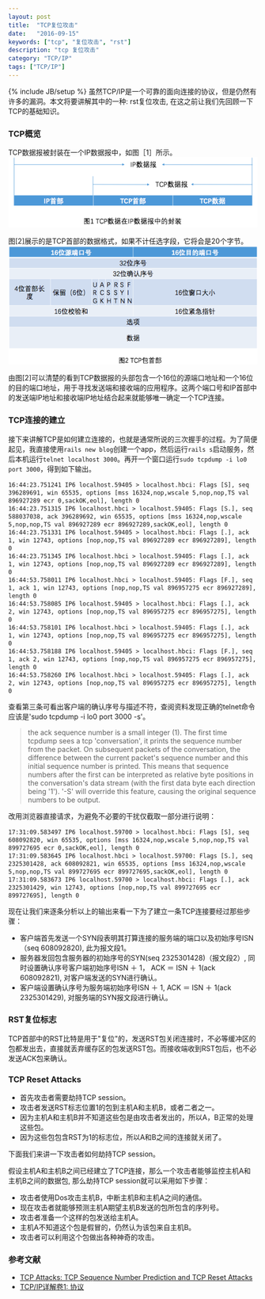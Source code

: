 ```yaml
---
layout: post
title:  "TCP复位攻击"
date:   "2016-09-15"
keywords: ["tcp", "复位攻击", "rst"]
description: "tcp 复位攻击"
category: "TCP/IP"
tags: ["TCP/IP"]
---
```

{% include JB/setup %}
虽然TCP/IP是一个可靠的面向连接的协议，但是仍然有许多的漏洞。本文将要讲解其中的一种: rst复位攻击, 在这之前让我们先回顾一下TCP的基础知识。

### TCP概览

TCP数据报被封装在一个IP数据报中，如图［1］所示。
![Alt "TCP包首部"](/assets/images/2BE3318E-3915-4602-9E18-5ED74CFCD274.png)

图[2]展示的是TCP首部的数据格式，如果不计任选字段，它将会是20个字节。
![Alt "TCP数据在IP数据报中的封装"](/assets/images/438E3D81-ADF4-473C-BFED-163687225A04.png)

由图[2]可以清楚的看到TCP数据报的头部包含一个16位的源端口地址和一个16位的目的端口地址，用于寻找发送端和接收端的应用程序。这两个端口号和IP首部中的发送端IP地址和接收端IP地址结合起来就能够唯一确定一个TCP连接。

### TCP连接的建立

接下来讲解TCP是如何建立连接的，也就是通常所说的三次握手的过程。为了简便起见，我直接使用`rails new blog`创建一个app，然后运行`rails s`启动服务，然后本机运行`telnet localhost 3000`。再开一个窗口运行`sudo tcpdump -i lo0 port 3000`，得到如下输出。

    16:44:23.751241 IP6 localhost.59405 > localhost.hbci: Flags [S], seq 396289691, win 65535, options [mss 16324,nop,wscale 5,nop,nop,TS val 896927289 ecr 0,sackOK,eol], length 0
    16:44:23.751315 IP6 localhost.hbci > localhost.59405: Flags [S.], seq 588037038, ack 396289692, win 65535, options [mss 16324,nop,wscale 5,nop,nop,TS val 896927289 ecr 896927289,sackOK,eol], length 0
    16:44:23.751331 IP6 localhost.59405 > localhost.hbci: Flags [.], ack 1, win 12743, options [nop,nop,TS val 896927289 ecr 896927289], length 0
    16:44:23.751345 IP6 localhost.hbci > localhost.59405: Flags [.], ack 1, win 12743, options [nop,nop,TS val 896927289 ecr 896927289], length 0
    16:44:53.758011 IP6 localhost.hbci > localhost.59405: Flags [F.], seq 1, ack 1, win 12743, options [nop,nop,TS val 896957275 ecr 896927289], length 0
    16:44:53.758085 IP6 localhost.59405 > localhost.hbci: Flags [.], ack 2, win 12743, options [nop,nop,TS val 896957275 ecr 896957275], length 0
    16:44:53.758101 IP6 localhost.hbci > localhost.59405: Flags [.], ack 1, win 12743, options [nop,nop,TS val 896957275 ecr 896957275], length 0
    16:44:53.758188 IP6 localhost.59405 > localhost.hbci: Flags [F.], seq 1, ack 2, win 12743, options [nop,nop,TS val 896957275 ecr 896957275], length 0
    16:44:53.758260 IP6 localhost.hbci > localhost.59405: Flags [.], ack 2, win 12743, options [nop,nop,TS val 896957275 ecr 896957275], length 0

查看第三条可看出客户端的确认序号与描述不符，查阅资料发现正确的telnet命令应该是'sudo tcpdump -i lo0 port 3000 -s'。

> the ack sequence number is a small integer (1). The first time tcpdump sees a tcp 'conversation', it prints the sequence number from the packet. On subsequent packets of the conversation, the difference between the current packet's sequence number and this initial sequence number is printed. This means that sequence numbers after the first can be interpreted as relative byte positions in the conversation's data stream (with the first data byte each direction being '1'). '-S' will override this feature, causing the original sequence numbers to be output.

改用浏览器直接请求，为避免不必要的干扰仅截取一部分进行说明：

    17:31:09.583497 IP6 localhost.59700 > localhost.hbci: Flags [S], seq 608092820, win 65535, options [mss 16324,nop,wscale 5,nop,nop,TS val 899727695 ecr 0,sackOK,eol], length 0
    17:31:09.583645 IP6 localhost.hbci > localhost.59700: Flags [S.], seq 2325301428, ack 608092821, win 65535, options [mss 16324,nop,wscale 5,nop,nop,TS val 899727695 ecr 899727695,sackOK,eol], length 0
    17:31:09.583673 IP6 localhost.59700 > localhost.hbci: Flags [.], ack 2325301429, win 12743, options [nop,nop,TS val 899727695 ecr 899727695], length 0

现在让我们来逐条分析以上的输出来看一下为了建立一条TCP连接要经过那些步骤：

* 客户端首先发送一个SYN段表明其打算连接的服务端的端口以及初始序号ISN（seq 608092820), 此为报文段1。
* 服务器发回包含服务器的初始序号的SYN(seq 2325301428)（报文段2）, 同时设置确认序号客户端初始序号ISN ＋ 1， ACK ＝ ISN ＋ 1(ack 608092821), 对客户端发送的SYN进行确认。
* 客户端设置确认序号为服务端初始序号ISN ＋ 1,  ACK ＝ ISN ＋ 1(ack 2325301429), 对服务端的SYN报文段进行确认。

### RST复位标志

TCP首部中的RST比特是用于"复位"的，发送RST包关闭连接时，不必等缓冲区的包都发出去，直接就丢弃缓存区的包发送RST包。而接收端收到RST包后，也不必发送ACK包来确认。

### TCP Reset Attacks

* 首先攻击者需要劫持TCP session。
* 攻击者发送RST标志位置1的包到主机A和主机B，或者二者之一。
* 因为主机A和主机B并不知道这些包是由攻击者发出的，所以A，B正常的处理这些包。
* 因为这些包包含RST为1的标志位，所以A和B之间的连接就关闭了。

下面我们来讲一下攻击者如何劫持TCP session。

假设主机A和主机B之间已经建立了TCP连接，那么一个攻击者能够监控主机A和主机B之间的数据包, 那么劫持TCP session就可以采用如下步骤：

* 攻击者使用Dos攻击主机B，中断主机B和主机A之间的通信。
* 现在攻击者就能够预测主机A期望主机B发送的包所包含的序列号。
* 攻击者准备一个这样的包发送给主机A。
* 主机A不知道这个包是假冒的，仍然认为该包来自主机B。
* 攻击者可以利用这个包做出各种神奇的攻击。

### 参考文献

- [TCP Attacks: TCP Sequence Number Prediction and TCP Reset Attacks](http://www.thegeekstuff.com/2012/01/tcp-sequence-number-attacks/)
- [TCP/IP详解卷1: 协议](http://item.jd.com/10057317.html)

